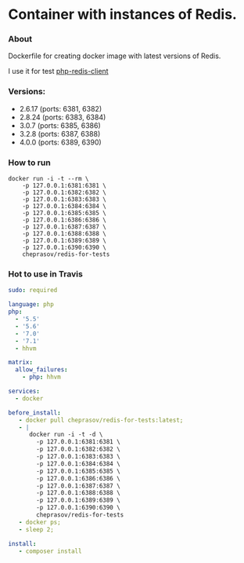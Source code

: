 Container with instances of Redis.
===

### About

Dockerfile for creating docker image with latest versions of Redis.

I use it for test [php-redis-client](https://github.com/cheprasov/php-redis-client)

### Versions:
- 2.6.17 (ports: 6381, 6382)
- 2.8.24 (ports: 6383, 6384)
- 3.0.7 (ports: 6385, 6386)
- 3.2.8 (ports: 6387, 6388)
- 4.0.0 (ports: 6389, 6390)

### How to run
```
docker run -i -t --rm \
    -p 127.0.0.1:6381:6381 \
    -p 127.0.0.1:6382:6382 \
    -p 127.0.0.1:6383:6383 \
    -p 127.0.0.1:6384:6384 \
    -p 127.0.0.1:6385:6385 \
    -p 127.0.0.1:6386:6386 \
    -p 127.0.0.1:6387:6387 \
    -p 127.0.0.1:6388:6388 \
    -p 127.0.0.1:6389:6389 \
    -p 127.0.0.1:6390:6390 \
    cheprasov/redis-for-tests
```

### Hot to use in Travis

```yml
sudo: required

language: php
php:
  - '5.5'
  - '5.6'
  - '7.0'
  - '7.1'
  - hhvm

matrix:
  allow_failures:
    - php: hhvm

services:
  - docker

before_install:
   - docker pull cheprasov/redis-for-tests:latest;
   - |
      docker run -i -t -d \
        -p 127.0.0.1:6381:6381 \
        -p 127.0.0.1:6382:6382 \
        -p 127.0.0.1:6383:6383 \
        -p 127.0.0.1:6384:6384 \
        -p 127.0.0.1:6385:6385 \
        -p 127.0.0.1:6386:6386 \
        -p 127.0.0.1:6387:6387 \
        -p 127.0.0.1:6388:6388 \
        -p 127.0.0.1:6389:6389 \
        -p 127.0.0.1:6390:6390 \
        cheprasov/redis-for-tests
   - docker ps;
   - sleep 2;

install:
   - composer install

```

